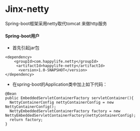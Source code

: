 Jinx-netty
================

Spring-boot框架采用netty取代tomcat 来做http服务


#### Spring-boot用户

* 首先引起jar包

```
<dependency>
    <groupId>com.happylife.netty</groupId>
     <artifactId>happylife-netty</artifactId>
      <version>1.0-SNAPSHOT</version>
</dependency>

```  
 * 在spring-boot的Application类中加上如下代码：
```
@Bean
public EmbeddedServletContainerFactory servletContainer(){
  NettyContainerConfig nettyContainerConfig = new NettyContainerConfig();
  NettyEmbeddedServletContainerFactory factory = new NettyEmbeddedServletContainerFactory(nettyContainerConfig);
  return factory;
}

```